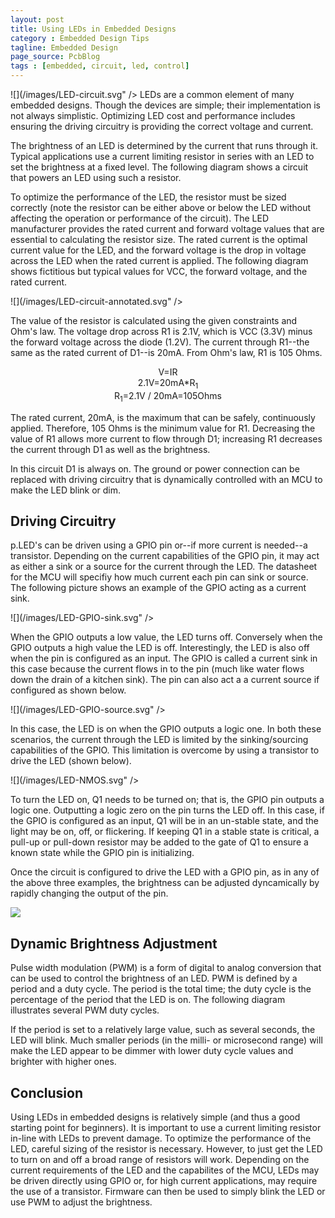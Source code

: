 ```yaml
---
layout: post
title: Using LEDs in Embedded Designs
category : Embedded Design Tips
tagline: Embedded Design
page_source: PcbBlog
tags : [embedded, circuit, led, control]
---
```


![](/images/LED-circuit.svg" />
LEDs are a common element of many embedded designs.  Though the devices are
simple; their implementation is not always simplistic.  Optimizing LED cost
and performance includes ensuring the driving circuitry is providing the
correct voltage and current.

The brightness of an LED is determined by the current that runs through it.  Typical
applications use a current limiting resistor in series with an LED to set the
brightness at a fixed level.  The following diagram shows a circuit that powers
an LED using such a resistor.

To optimize the performance of the LED, the resistor must be sized correctly (note the resistor can be either above or below the LED without affecting the operation or performance of the circuit).  The LED manufacturer provides the rated current and forward voltage values that are essential to calculating the resistor size.  The rated current is the optimal current value for the LED, and the forward voltage is the drop in voltage across the LED when the rated current is applied.  The following diagram shows fictitious but typical values for VCC, the forward voltage, and the rated current.

![](/images/LED-circuit-annotated.svg" />

The value of the resistor is calculated using the given constraints and Ohm's law.  The voltage drop across R1 is 2.1V, which is VCC (3.3V) minus the forward voltage across the diode (1.2V).  The current through R1--the same as the rated current of D1--is 20mA.  From Ohm's law, R1 is 105 Ohms.

<p style="text-align: center">
V=IR<br/>
2.1V=20mA*R<sub>1</sub><br/>
R<sub>1</sub>=2.1V / 20mA=105Ohms<br/>
</p>

The rated current, 20mA, is the maximum that can be safely, continuously applied.  Therefore, 105 Ohms is the minimum value for R1.  Decreasing the value of R1 allows more current to flow through D1; increasing R1 decreases the current through D1 as well as the brightness.

In this circuit D1 is always on.  The ground or power connection can be replaced with driving circuitry that is dynamically controlled with an MCU to make the LED blink or dim.

## Driving Circuitry

p.LED's can be driven using a GPIO pin or--if more current is needed--a transistor.  Depending on the current capabilities of the GPIO pin, it may act as either a sink or a source for the current through the LED.  The datasheet for the MCU will specifiy how much current each pin can sink or source.  The following picture shows an example of the GPIO acting as a current sink.

![](/images/LED-GPIO-sink.svg" />


When the GPIO outputs a low value, the LED turns off.  Conversely when the GPIO outputs a high value the LED is off.  Interestingly, the LED is also off when the pin is configured as an input.  The GPIO is called a current sink in this case because the current flows in to the pin (much like water flows down the drain of a kitchen sink).  The pin can also act a a current source if configured as shown below.

![](/images/LED-GPIO-source.svg" />

In this case, the LED is on when the GPIO outputs a logic one.  In both these scenarios, the current through the LED is limited by the sinking/sourcing capabilities of the GPIO.  This limitation is overcome by using a transistor to drive the LED (shown below).

![](/images/LED-NMOS.svg" />

To turn the LED on, Q1 needs to be turned on; that is, the GPIO pin outputs a logic one.  Outputting a logic zero on the pin turns the LED off.  In this case, if the GPIO is configured as an input, Q1 will be in an un-stable state, and the light may be on, off, or flickering.  If keeping Q1 in a stable state is critical, a pull-up or pull-down resistor may be added to the gate of Q1 to ensure a known state while the GPIO pin is initializing.

Once the circuit is configured to drive the LED with a GPIO pin, as in any of the above three examples, the brightness can be adjusted dyncamically by rapidly changing the output of the pin.

<img class="post_image" src="{{ BASE_PATH }}/images/pwm-plot.svg" />

## Dynamic Brightness Adjustment

Pulse width modulation (PWM) is a form of digital to analog conversion that can be used to control the brightness of an LED.  PWM is defined by a period and a duty cycle.  The period is the total time; the duty cycle is the percentage of the period that the LED is on.  The following diagram illustrates several PWM duty cycles.

If the period is set to a relatively large value, such as several seconds, the LED will blink.  Much smaller periods (in the milli- or microsecond range) will make the LED appear to be dimmer with lower duty cycle values and brighter with higher ones.

## Conclusion

Using LEDs in embedded designs is relatively simple (and thus a good starting point for beginners).  It is important to use a current limiting resistor in-line with LEDs to prevent damage.  To optimize the performance of the LED, careful sizing of the resistor is necessary.  However, to just get the LED to turn on and off a broad range of resistors will work.  Depending on the current requirements of the LED and the capabilites of the MCU, LEDs may be driven directly using GPIO or, for high current applications, may require the use of a transistor.  Firmware can then be used to simply blink the LED or use PWM to adjust the brightness.
